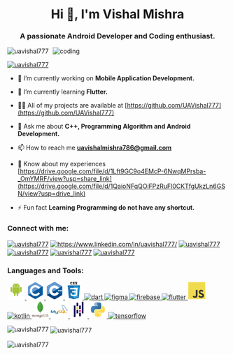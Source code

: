 <h1 align="center">Hi 👋, I'm Vishal Mishra</h1>
<h3 align="center">A passionate Android Developer and Coding enthusiast.</h3>
<img align="right" width=400 alt="coding" src="https://camo.githubusercontent.com/8bf6f6d78abc81fcf9c49f10649423e73ea44bc248e83aaae8759d401c829a84/68747470733a2f2f70687973696373677572756b756c2e66696c65732e776f726470726573732e636f6d2f323031392f30322f6368617261637465722d312e676966">

<p align="left"> <img src="https://komarev.com/ghpvc/?username=uavishal777&label=Profile%20views&color=0e75b6&style=flat" alt="uavishal777" /> </p>

<p align="left"> <a href="https://twitter.com/uavishal777" target="blank"><img src="https://img.shields.io/twitter/follow/uavishal777?logo=twitter&style=for-the-badge" alt="uavishal777" /></a> </p>

- 🔭 I’m currently working on **Mobile Application Development.**

- 🌱 I’m currently learning **Flutter.**

- 👨‍💻 All of my projects are available at [https://github.com/UAVishal777](https://github.com/UAVishal777)

- 💬 Ask me about **C++, Programming Algorithm and Android Development.**

- 📫 How to reach me **uavishalmishra786@gmail.com**

- 📄 Know about my experiences [https://drive.google.com/file/d/1Lft9GC9o4EMcP-6NwqMPrsba-_OmYMRF/view?usp=share_link](https://drive.google.com/file/d/1QaioNFqQOiFPzRuFl0CKTfgUkzLn6GSN/view?usp=drive_link)

- ⚡ Fun fact **Learning Programming do not have any shortcut.**

<h3 align="left">Connect with me:</h3>
<p align="left">
<a href="https://twitter.com/uavishal777" target="blank"><img align="center" src="https://raw.githubusercontent.com/rahuldkjain/github-profile-readme-generator/master/src/images/icons/Social/twitter.svg" alt="uavishal777" height="30" width="40" /></a>
<a href="https://linkedin.com/in/https://www.linkedin.com/in/uavishal777/" target="blank"><img align="center" src="https://raw.githubusercontent.com/rahuldkjain/github-profile-readme-generator/master/src/images/icons/Social/linked-in-alt.svg" alt="https://www.linkedin.com/in/uavishal777/" height="30" width="40" /></a>
<a href="https://instagram.com/uavishal777" target="blank"><img align="center" src="https://raw.githubusercontent.com/rahuldkjain/github-profile-readme-generator/master/src/images/icons/Social/instagram.svg" alt="uavishal777" height="30" width="40" /></a>
<a href="https://www.codechef.com/users/uavishal777" target="blank"><img align="center" src="https://cdn.jsdelivr.net/npm/simple-icons@3.1.0/icons/codechef.svg" alt="uavishal777" height="30" width="40" /></a>
<a href="https://codeforces.com/profile/uavishal777" target="blank"><img align="center" src="https://raw.githubusercontent.com/rahuldkjain/github-profile-readme-generator/master/src/images/icons/Social/codeforces.svg" alt="uavishal777" height="30" width="40" /></a>
<a href="https://www.leetcode.com/uavishal777" target="blank"><img align="center" src="https://raw.githubusercontent.com/rahuldkjain/github-profile-readme-generator/master/src/images/icons/Social/leet-code.svg" alt="uavishal777" height="30" width="40" /></a>
</p>

<h3 align="left">Languages and Tools:</h3>
<p align="left"> <a href="https://developer.android.com" target="_blank" rel="noreferrer"> <img src="https://raw.githubusercontent.com/devicons/devicon/master/icons/android/android-original-wordmark.svg" alt="android" width="40" height="40"/> </a> <a href="https://www.cprogramming.com/" target="_blank" rel="noreferrer"> <img src="https://raw.githubusercontent.com/devicons/devicon/master/icons/c/c-original.svg" alt="c" width="40" height="40"/> </a> <a href="https://www.w3schools.com/cpp/" target="_blank" rel="noreferrer"> <img src="https://raw.githubusercontent.com/devicons/devicon/master/icons/cplusplus/cplusplus-original.svg" alt="cplusplus" width="40" height="40"/> </a> <a href="https://www.w3schools.com/css/" target="_blank" rel="noreferrer"> <img src="https://raw.githubusercontent.com/devicons/devicon/master/icons/css3/css3-original-wordmark.svg" alt="css3" width="40" height="40"/> </a> <a href="https://dart.dev" target="_blank" rel="noreferrer"> <img src="https://www.vectorlogo.zone/logos/dartlang/dartlang-icon.svg" alt="dart" width="40" height="40"/> </a> <a href="https://www.figma.com/" target="_blank" rel="noreferrer"> <img src="https://www.vectorlogo.zone/logos/figma/figma-icon.svg" alt="figma" width="40" height="40"/> </a> <a href="https://firebase.google.com/" target="_blank" rel="noreferrer"> <img src="https://www.vectorlogo.zone/logos/firebase/firebase-icon.svg" alt="firebase" width="40" height="40"/> </a> <a href="https://flutter.dev" target="_blank" rel="noreferrer"> <img src="https://www.vectorlogo.zone/logos/flutterio/flutterio-icon.svg" alt="flutter" width="40" height="40"/> </a> <a href="https://developer.mozilla.org/en-US/docs/Web/JavaScript" target="_blank" rel="noreferrer"> <img src="https://raw.githubusercontent.com/devicons/devicon/master/icons/javascript/javascript-original.svg" alt="javascript" width="40" height="40"/> </a> <a href="https://kotlinlang.org" target="_blank" rel="noreferrer"> <img src="https://www.vectorlogo.zone/logos/kotlinlang/kotlinlang-icon.svg" alt="kotlin" width="40" height="40"/> </a> <a href="https://www.mongodb.com/" target="_blank" rel="noreferrer"> <img src="https://raw.githubusercontent.com/devicons/devicon/master/icons/mongodb/mongodb-original-wordmark.svg" alt="mongodb" width="40" height="40"/> </a> <a href="https://www.mysql.com/" target="_blank" rel="noreferrer"> <img src="https://raw.githubusercontent.com/devicons/devicon/master/icons/mysql/mysql-original-wordmark.svg" alt="mysql" width="40" height="40"/> </a> <a href="https://pandas.pydata.org/" target="_blank" rel="noreferrer"> <img src="https://raw.githubusercontent.com/devicons/devicon/2ae2a900d2f041da66e950e4d48052658d850630/icons/pandas/pandas-original.svg" alt="pandas" width="40" height="40"/> </a> <a href="https://www.python.org" target="_blank" rel="noreferrer"> <img src="https://raw.githubusercontent.com/devicons/devicon/master/icons/python/python-original.svg" alt="python" width="40" height="40"/> </a> <a href="https://www.tensorflow.org" target="_blank" rel="noreferrer"> <img src="https://www.vectorlogo.zone/logos/tensorflow/tensorflow-icon.svg" alt="tensorflow" width="40" height="40"/> </a> </p>

<p><img align="left" src="https://github-readme-stats.vercel.app/api/top-langs?username=uavishal777&show_icons=true&locale=en&layout=compact" alt="uavishal777" /></p>

<p>&nbsp;<img align="center" src="https://github-readme-stats.vercel.app/api?username=uavishal777&show_icons=true&locale=en" alt="uavishal777" /></p>

<p><img align="center" src="https://github-readme-streak-stats.herokuapp.com/?user=uavishal777&" alt="uavishal777" /></p>
